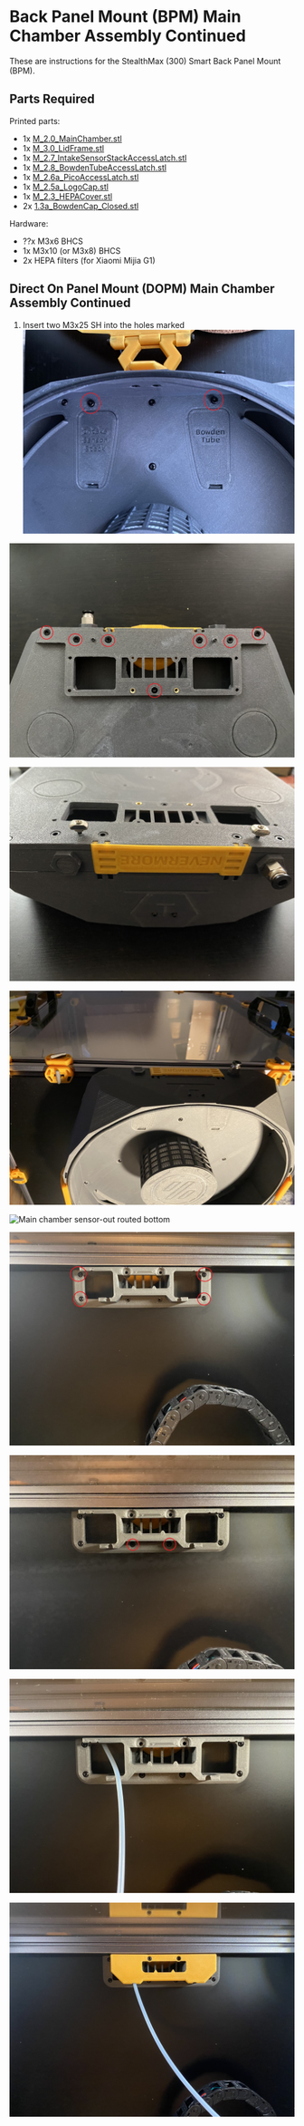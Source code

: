 # Back Panel Mount (BPM) Main Chamber Assembly Continued

These are instructions for the StealthMax (300) Smart Back Panel Mount (BPM).

## Parts Required

Printed parts:
- 1x [M_2.0_MainChamber.stl](/STLs/2_MainChamber/StealthMax/M_2.0_MainChamber.stl)
- 1x [M_3.0_LidFrame.stl](/STLs/3_Lid/StealthMax/M_3.0_LidFrame.stl)
- 1x [M_2.7_IntakeSensorStackAccessLatch.stl](/STLs/2_MainChamber/StealthMax/M_2.7_IntakeSensorStackAccessLatch.stl)
- 1x [M_2.8_BowdenTubeAccessLatch.stl](/STLs/2_MainChamber/StealthMax/M_2.8_BowdenTubeAccessLatch.stl)
- 1x [M_2.6a_PicoAccessLatch.stl](/STLs/2_MainChamber/StealthMax/M_2.6a_PicoAccessLatch.stl)
- 1x [M_2.5a_LogoCap.stl](/STLs/2_MainChamber/StealthMax/M_2.5a_LogoCap.stl)
- 1x [M_2.3_HEPACover.stl](/STLs/2_MainChamber/StealthMax/M_2.3_HEPACover.stl)
- 2x [1.3a_BowdenCap_Closed.stl](/STLs/1_FlowChamber/1.3a_BowdenCap_Closed.stl)

Hardware:
- ??x M3x6 BHCS
- 1x M3x10 (or M3x8) BHCS
- 2x HEPA filters (for Xiaomi Mijia G1)

## Direct On Panel Mount (DOPM) Main Chamber Assembly Continued

1. Insert two M3x25 SH into the holes marked
![Main chamber sensor-out routed bottom](../../assets/docs/BPM/bpm_mounting_2020_screws.JPEG)

![Main chamber sensor-out routed bottom](../../assets/docs/BPM/bpm_mounting_exhaustfitting_fastened.JPEG)

![Main chamber sensor-out routed bottom](../../assets/docs/BPM/bpm_mounting_2020_hammerhead.JPEG)

![Main chamber sensor-out routed bottom](../../assets/docs/BPM/bpm_mounting_stealthmax_mounting.JPEG)

![Main chamber sensor-out routed bottom](../../assets/docs/BPM/bpm_mounting_stealthmax_mount_fastened.JPEG)

![Main chamber sensor-out routed bottom](../../assets/docs/BPM/bpm_mounting_backpanelmount_fastened1.JPEG)

![Main chamber sensor-out routed bottom](../../assets/docs/BPM/bpm_mounting_backpanelmount_fastened2.JPEG)

![Main chamber sensor-out routed bottom](../../assets/docs/BPM/bpm_mounting_ptfe_routing.JPEG)

![Main chamber sensor-out routed bottom](../../assets/docs/BPM/bpm_mounting_backpanelmountcover_fastened.JPEG)
















